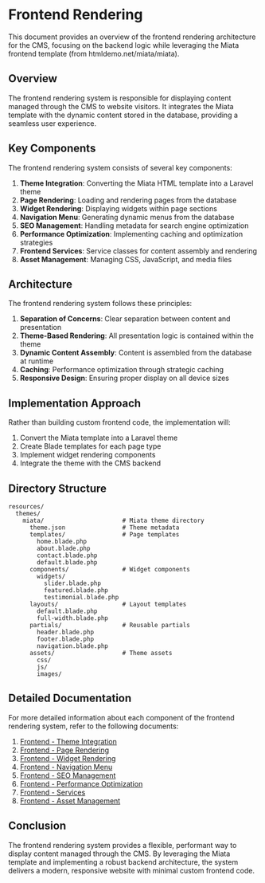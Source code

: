 # Frontend Rendering

This document provides an overview of the frontend rendering architecture for the CMS, focusing on the backend logic while leveraging the Miata frontend template (from htmldemo.net/miata/miata).

## Overview

The frontend rendering system is responsible for displaying content managed through the CMS to website visitors. It integrates the Miata template with the dynamic content stored in the database, providing a seamless user experience.

## Key Components

The frontend rendering system consists of several key components:

1. **Theme Integration**: Converting the Miata HTML template into a Laravel theme
2. **Page Rendering**: Loading and rendering pages from the database
3. **Widget Rendering**: Displaying widgets within page sections
4. **Navigation Menu**: Generating dynamic menus from the database
5. **SEO Management**: Handling metadata for search engine optimization
6. **Performance Optimization**: Implementing caching and optimization strategies
7. **Frontend Services**: Service classes for content assembly and rendering
8. **Asset Management**: Managing CSS, JavaScript, and media files

## Architecture

The frontend rendering system follows these principles:

1. **Separation of Concerns**: Clear separation between content and presentation
2. **Theme-Based Rendering**: All presentation logic is contained within the theme
3. **Dynamic Content Assembly**: Content is assembled from the database at runtime
4. **Caching**: Performance optimization through strategic caching
5. **Responsive Design**: Ensuring proper display on all device sizes

## Implementation Approach

Rather than building custom frontend code, the implementation will:

1. Convert the Miata template into a Laravel theme
2. Create Blade templates for each page type
3. Implement widget rendering components
4. Integrate the theme with the CMS backend

## Directory Structure

```
resources/
  themes/
    miata/                      # Miata theme directory
      theme.json                # Theme metadata
      templates/                # Page templates
        home.blade.php
        about.blade.php
        contact.blade.php
        default.blade.php
      components/               # Widget components
        widgets/
          slider.blade.php
          featured.blade.php
          testimonial.blade.php
      layouts/                  # Layout templates
        default.blade.php
        full-width.blade.php
      partials/                 # Reusable partials
        header.blade.php
        footer.blade.php
        navigation.blade.php
      assets/                   # Theme assets
        css/
        js/
        images/
```

## Detailed Documentation

For more detailed information about each component of the frontend rendering system, refer to the following documents:

1. [Frontend - Theme Integration](07.1-frontend-theme-integration.md)
2. [Frontend - Page Rendering](07.2-frontend-page-rendering.md)
3. [Frontend - Widget Rendering](07.3-frontend-widget-rendering.md)
4. [Frontend - Navigation Menu](07.4-frontend-navigation-menu.md)
5. [Frontend - SEO Management](07.5-frontend-seo-management.md)
6. [Frontend - Performance Optimization](07.6-frontend-performance-optimization.md)
7. [Frontend - Services](07.7-frontend-services.md)
8. [Frontend - Asset Management](07.8-frontend-asset-management.md)

## Conclusion

The frontend rendering system provides a flexible, performant way to display content managed through the CMS. By leveraging the Miata template and implementing a robust backend architecture, the system delivers a modern, responsive website with minimal custom frontend code.
